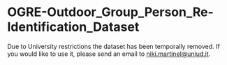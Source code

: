 # OGRE-Outdoor_Group_Person_Re-Identification_Dataset

Due to University restrictions the dataset has been temporally removed. If you would like to use it, please send an email to niki.martinel@uniud.it.
